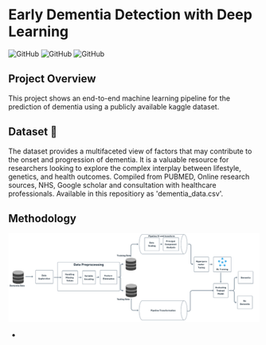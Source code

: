 # Early Dementia Detection with Deep Learning
![GitHub](https://img.shields.io/badge/Language-Python-blue)
![GitHub](https://img.shields.io/badge/Model-Deep_Learning-purple)
![GitHub](https://img.shields.io/badge/Library-Scikit_Learn-Green)

## Project Overview

This project shows an end-to-end machine learning pipeline for the prediction of dementia using a publicly available kaggle dataset.

## Dataset 📂
The dataset provides a multifaceted view of factors that may contribute to the onset and progression of dementia. It is a valuable resource for researchers looking to explore the complex interplay between lifestyle, genetics, and health outcomes. 
Compiled from PUBMED, Online research sources, NHS, Google scholar and consultation with healthcare professionals. Available in this repositiory as 'dementia_data.csv'.

## Methodology 
![Framework](https://github.com/joytile/Early-Dementia-Detection-with-Deep-Learning/blob/main/Framework.png)

- 
